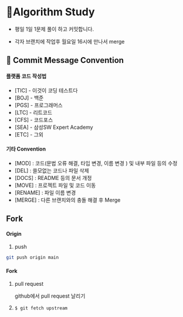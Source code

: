# 📝Algorithm Study

- 평일 1일 1문제 풀이 하고 커밋합니다. 

- 각자 브랜치에 작업후 월요일 16시에 만나서 merge 



## 📍 Commit Message Convention

#### 플랫폼 코드 작성법

- [TIC] - 이것이 코딩 테스트다
- [BOJ] - 백준
- [PGS] - 프로그래머스
- [LTC] - 리트코드
- [CFS] - 코드포스
- [SEA] - 삼성SW Expert Academy
- [ETC] - 그외

#### 기타 Convention

- [MOD] : 코드(문법 오류 해결, 타입 변경, 이름 변경 ) 및 내부 파일 등의 수정
- [DEL] : 쓸모없는 코드나 파일 삭제
- [DOCS] : README 등의 문서 개정
- [MOVE] : 프로젝트 파일 및 코드 이동
- [RENAME] : 파일 이름 변경
- [MERGE] : 다른 브랜치와의 충돌 해결 후 Merge



## Fork

#### Origin

1. push

```bash
git push origin main
```



#### Fork

1. pull request 

   github에서 pull request 날리기

2. ```bash
   $ git fetch upstream
   ```



